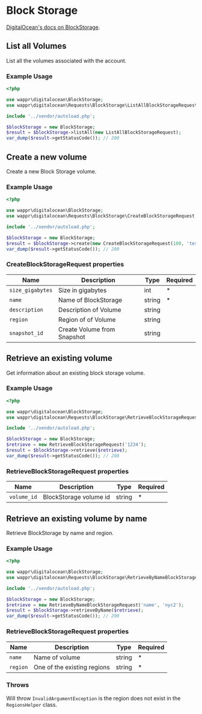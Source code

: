 # Block Storage

[DigitalOcean's docs on BlockStorage](https://developers.digitalocean.com/documentation/v2/#block-storage).

## List all Volumes

List all the volumes associated with the account.

### Example Usage

```php
<?php

use wappr\digitalocean\BlockStorage;
use wappr\digitalocean\Requests\BlockStorage\ListAllBlockStorageRequest;

include '../vendor/autoload.php';

$blockStorage = new BlockStorage;
$result = $blockStorage->listAll(new ListAllBlockStorageRequest);
var_dump($result->getStatusCode()); // 200
```

## Create a new volume

Create a new Block Storage volume.

### Example Usage

```php
<?php

use wappr\digitalocean\BlockStorage;
use wappr\digitalocean\Requests\BlockStorage\CreateBlockStorageRequest;

include '../vendor/autoload.php';

$blockStorage = new BlockStorage;
$result = $blockStorage->create(new CreateBlockStorageRequest(100, 'test'));
var_dump($result->getStatusCode()); // 200
```

### CreateBlockStorageRequest properties

| Name             | Description                 | Type   | Required |
|------------------|-----------------------------|--------|----------|
| `size_gigabytes` | Size in gigabytes           | int    | *        |
| `name`           | Name of BlockStorage        | string | *        |
| `description`    | Description of Volume       | string |          |
| `region`         | Region of of Volume         | string |          |
| `snapshot_id`    | Create Volume from Snapshot | string |          |

## Retrieve an existing volume

Get information about an existing block storage volume.

### Example Usage

```php
<?php

use wappr\digitalocean\BlockStorage;
use wappr\digitalocean\Requests\BlockStorage\RetrieveBlockStorageRequest;

include '../vendor/autoload.php';

$blockStorage = new BlockStorage;
$retrieve = new RetrieveBlockStorageRequest('1234');
$result = $blockStorage->retrieve($retrieve);
var_dump($result->getStatusCode()); // 200
```

### RetrieveBlockStorageRequest properties

| Name             | Description                 | Type   | Required |
|------------------|-----------------------------|--------|----------|
| `volume_id`      | BlockStorage volume id      | string | *        |

## Retrieve an existing volume by name

Retrieve BlockStorage by name and region.

### Example Usage

```php
<?php

use wappr\digitalocean\BlockStorage;
use wappr\digitalocean\Requests\BlockStorage\RetrieveByNameBlockStorageRequest;

include '../vendor/autoload.php';

$blockStorage = new BlockStorage;
$retrieve = new RetrieveByNameBlockStorageRequest('name', 'nyc2');
$result = $blockStorage->retrieveByName($retrieve);
var_dump($result->getStatusCode()); // 200
```

### RetrieveBlockStorageRequest properties

| Name             | Description                 | Type   | Required |
|------------------|-----------------------------|--------|----------|
| `name`           | Name of volume              | string | *        |
| `region`         | One of the existing regions | string | *        |


### Throws

Will throw `InvalidArgumentException` is the region does not exist in the `RegionsHelper` class.